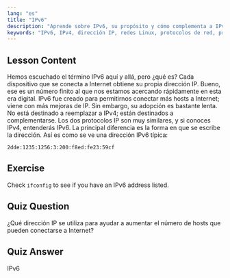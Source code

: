```yaml
---
lang: "es"
title: "IPv6"
description: "Aprende sobre IPv6, su propósito y cómo complementa a IPv4. Comprende el direccionamiento IPv6 y su papel en la conexión de más dispositivos a Internet."
keywords: "IPv6, IPv4, dirección IP, redes Linux, protocolos de red, principiante, tutorial, guía"
---
```


## Lesson Content

Hemos escuchado el término IPv6 aquí y allá, pero ¿qué es? Cada dispositivo que se conecta a Internet obtiene su propia dirección IP. Bueno, ese es un número finito al que nos estamos acercando rápidamente en esta era digital. IPv6 fue creado para permitirnos conectar más hosts a Internet; viene con más mejoras de IP. Sin embargo, su adopción es bastante lenta. No está destinado a reemplazar a IPv4; están destinados a complementarse. Los dos protocolos IP son muy similares, y si conoces IPv4, entenderás IPv6. La principal diferencia es la forma en que se escribe la dirección. Así es como se ve una dirección IPv6 típica:

```plaintext
2dde:1235:1256:3:200:f8ed:fe23:59cf
```

## Exercise

Check `ifconfig` to see if you have an IPv6 address listed.

## Quiz Question

¿Qué dirección IP se utiliza para ayudar a aumentar el número de hosts que pueden conectarse a Internet?

## Quiz Answer

IPv6
